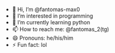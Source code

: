 - 👋 Hi, I’m @fantomas-max0
- 👀 I’m interested in programming
- 🌱 I’m currently learning python
- 📫 How to reach me: @fantomas_2(tg)
- 😄 Pronouns: he/his/him
- ⚡ Fun fact: lol

